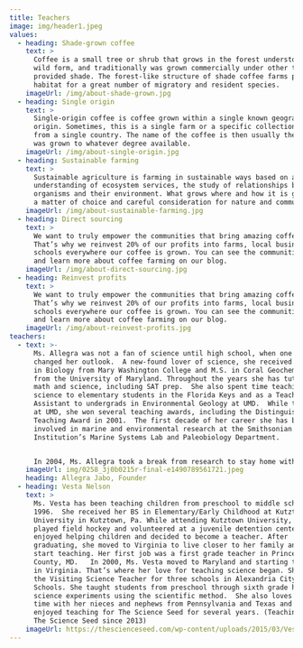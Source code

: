 ```yaml
---
title: Teachers
image: img/header1.jpeg
values:
  - heading: Shade-grown coffee
    text: >
      Coffee is a small tree or shrub that grows in the forest understory in its
      wild form, and traditionally was grown commercially under other trees that
      provided shade. The forest-like structure of shade coffee farms provides
      habitat for a great number of migratory and resident species.
    imageUrl: /img/about-shade-grown.jpg
  - heading: Single origin
    text: >
      Single-origin coffee is coffee grown within a single known geographic
      origin. Sometimes, this is a single farm or a specific collection of beans
      from a single country. The name of the coffee is then usually the place it
      was grown to whatever degree available.
    imageUrl: /img/about-single-origin.jpg
  - heading: Sustainable farming
    text: >
      Sustainable agriculture is farming in sustainable ways based on an
      understanding of ecosystem services, the study of relationships between
      organisms and their environment. What grows where and how it is grown are
      a matter of choice and careful consideration for nature and communities.
    imageUrl: /img/about-sustainable-farming.jpg
  - heading: Direct sourcing
    text: >
      We want to truly empower the communities that bring amazing coffee to you.
      That’s why we reinvest 20% of our profits into farms, local businesses and
      schools everywhere our coffee is grown. You can see the communities grow
      and learn more about coffee farming on our blog.
    imageUrl: /img/about-direct-sourcing.jpg
  - heading: Reinvest profits
    text: >
      We want to truly empower the communities that bring amazing coffee to you.
      That’s why we reinvest 20% of our profits into farms, local businesses and
      schools everywhere our coffee is grown. You can see the communities grow
      and learn more about coffee farming on our blog.
    imageUrl: /img/about-reinvest-profits.jpg
teachers:
  - text: >-
      Ms. Allegra was not a fan of science until high school, when one teacher
      changed her outlook.  A new-found lover of science, she received her B.S.
      in Biology from Mary Washington College and M.S. in Coral Geochemistry
      from the University of Maryland. Throughout the years she has tutored in
      math and science, including SAT prep.  She also spent time teaching marine
      science to elementary students in the Florida Keys and as a Teaching
      Assistant to undergrads in Environmental Geology at UMD.  While teaching
      at UMD, she won several teaching awards, including the Distinguished
      Teaching Award in 2001.  The first decade of her career she has been
      involved in marine and environmental research at the Smithsonian
      Institution’s Marine Systems Lab and Paleobiology Department.


      In 2004, Ms. Allegra took a break from research to stay home with her daughter, who was followed by a baby sister in 2005.  When her eldest daughter entered preschool in 2007, she wanted her to have a positive first experience to start her love of science early.  Ms. Allegra started teaching science to her daughter’s preschool class and the birth of **The Science Seed™** concept began.
    imageUrl: img/0258_3j0b0215r-final-e1490789561721.jpeg
    heading: Allegra Jabo, Founder
  - heading: Vesta Nelson
    text: >
      Ms. Vesta has been teaching children from preschool to middle school since
      1996.  She received her BS in Elementary/Early Childhood at Kutztown
      University in Kutztown, Pa. While attending Kutztown University, she
      played field hockey and volunteered at a juvenile detention center. She
      enjoyed helping children and decided to become a teacher. After
      graduating, she moved to Virginia to live closer to her family and to
      start teaching. Her first job was a first grade teacher in Prince George’s
      County, MD.   In 2000, Ms. Vesta moved to Maryland and starting teaching
      in Virginia. That’s where her love for teaching science began. She became
      the Visiting Science Teacher for three schools in Alexandria City Public
      Schools. She taught students from preschool through sixth grade hands-on
      science experiments using the scientific method.  She also loves to spend
      time with her nieces and nephews from Pennsylvania and Texas and has
      enjoyed teaching for The Science Seed for several years. (Teaching with
      The Science Seed since 2013)
    imageUrl: https://thescienceseed.com/wp-content/uploads/2015/03/Vesta2.jpg
---
```

